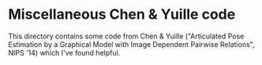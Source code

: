 # Miscellaneous Chen & Yuille code

This directory contains some code from Chen & Yuille ("Articulated Pose
Estimation by a Graphical Model with Image Dependent Pairwise Relations",
NIPS '14) which I've found helpful.